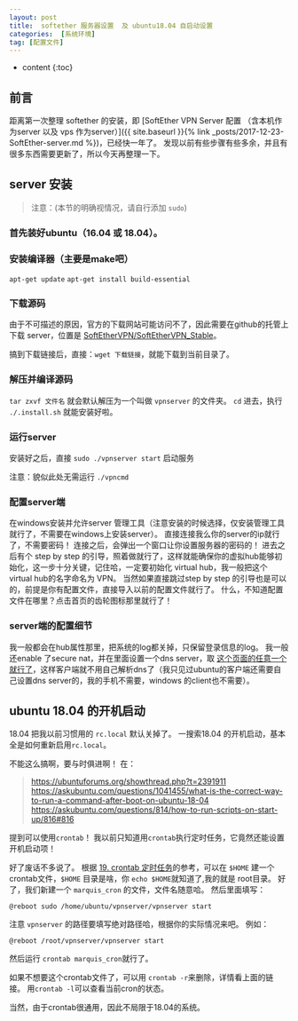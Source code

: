 ```yaml
---
layout: post
title:  softether 服务器设置  及 ubuntu18.04 自启动设置
categories:  [系统环境]
tag: [配置文件]
---
```


* content
{:toc}

## 前言
距离第一次整理 softether 的安装，即 [SoftEther VPN Server 配置 （含本机作为server 以及 vps 作为server）]({{ site.baseurl }}{% link _posts/2017-12-23-SoftEther-server.md %})，已经快一年了。
发现以前有些步骤有些多余，并且有很多东西需要更新了，所以今天再整理一下。

## server 安装
>注意：(本节的明确视情况，请自行添加 `sudo`)

###  首先装好ubuntu（16.04 或 18.04）。

### 安装编译器（主要是make吧）
`apt-get update`
`apt-get install build-essential`

### 下载源码
由于不可描述的原因，官方的下载网站可能访问不了，因此需要在github的托管上下载 server，位置是 [SoftEtherVPN/SoftEtherVPN_Stable](https://github.com/SoftEtherVPN/SoftEtherVPN_Stable/releases)。

搞到下载链接后，直接：`wget 下载链接`，就能下载到当前目录了。

### 解压并编译源码
`tar zxvf 文件名` 就会默认解压为一个叫做 `vpnserver` 的文件夹。
`cd` 进去，执行 `./.install.sh` 就能安装好啦。

### 运行server
安装好之后，直接 `sudo ./vpnserver start` 启动服务

注意：貌似此处无需运行 `./vpncmd `
### 配置server端
在windows安装并允许server 管理工具（注意安装的时候选择，仅安装管理工具就行了，不需要在windows上安装server）。
直接连接我么你的server的ip就行了，不需要密码！
连接之后，会弹出一个窗口让你设置服务器的密码的！
进去之后有个 step by step 的引导，照着做就行了，这样就能确保你的虚拟hub能够初始化，这一步十分关键，记住哈，一定要初始化 virtual hub，我一般把这个virtual hub的名字命名为 VPN。
当然如果直接跳过step by step 的引导也是可以的，前提是你有配置文件，直接导入以前的配置文件就行了。
什么，不知道配置文件在哪里？点击首页的齿轮图标那里就行了！

### server端的配置细节
我一般都会在hub属性那里，把系统的log都关掉，只保留登录信息的log。
我一般还enable 了secure nat，并在里面设置一个dns server，取 [这个页面的任意一个就行了](https://github.com/lennylxx/ipv6-hosts)，这样客户端就不用自己解析dns了（我只见过ubuntu的客户端还需要自己设置dns server的，我的手机不需要，windows 的client也不需要）。

## ubuntu 18.04 的开机启动
18.04 把我以前习惯用的 `rc.local` 默认关掉了。
一搜索18.04 的开机启动，基本全是如何重新启用`rc.local`。

不能这么搞啊，要与时俱进啊！
在：
>https://ubuntuforums.org/showthread.php?t=2391911
https://askubuntu.com/questions/1041455/what-is-the-correct-way-to-run-a-command-after-boot-on-ubuntu-18-04
https://askubuntu.com/questions/814/how-to-run-scripts-on-start-up/816#816

提到可以使用`crontab`！
我以前只知道用`crontab`执行定时任务，它竟然还能设置开机启动项！

好了废话不多说了。
根据 [19. crontab 定时任务](http://linuxtools-rst.readthedocs.io/zh_CN/latest/tool/crontab.html)的参考，可以在 `$HOME` 建一个crontab文件，`$HOME` 目录是啥，你 `echo $HOME`就知道了,我的就是 root目录。
好了，我们新建一个 `marquis_cron` 的文件，文件名随意哈。
然后里面填写：
```
@reboot sudo /home/ubuntu/vpnserver/vpnserver start
```
注意 `vpnserver` 的路径要填写绝对路径哈，根据你的实际情况来吧。
例如：
```
@reboot /root/vpnserver/vpnserver start
```

然后运行 `crontab marquis_cron`就行了。

如果不想要这个crontab文件了，可以用 `crontab -r`来删除，详情看上面的链接。
用`crontab -l`可以查看当前cron的状态。


当然，由于crontab很通用，因此不局限于18.04的系统。